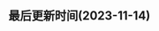 <!--
 * @Description: css预处理器sass使用规范
 * @Author: panrui
 * @Date: 2023-07-25 09:52:50
 * @LastEditTime: 2023-07-25 09:53:35
 * @LastEditors: panrui
 * 不忘初心,不负梦想
-->
## 最后更新时间(2023-11-14)